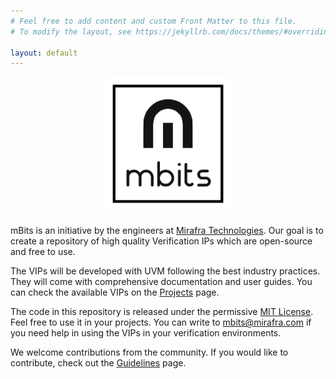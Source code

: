 ```yaml
---
# Feel free to add content and custom Front Matter to this file.
# To modify the layout, see https://jekyllrb.com/docs/themes/#overriding-theme-defaults

layout: default
---
```


<style>
.logo {
  margin-left: 30%;
  width:40%;
  align-items: center;
  margin-bottom: 20px;
}
</style>


<div class="logo">
   <img src="/assets/img/logo_transparent_background.png">
</div>

mBits is an initiative by the engineers at [Mirafra Technologies](https://www.mirafra.com). 
Our goal is to create a repository of high quality Verification IPs which 
are open-source and free to use.

The VIPs will be developed with UVM following the best industry practices. 
They will come with comprehensive documentation and user guides. You can 
check the available VIPs on the [Projects](Projects) page.

The code in this repository is released under the permissive [MIT License](license). 
Feel free to use it in your projects. 
You can write to [mbits@mirafra.com](mailto:mbits@mirafra.com) if you 
need help in using the VIPs in your verification environments.

We welcome contributions from the community. If you would like to contribute, 
check out the [Guidelines](Guidelines) page.

